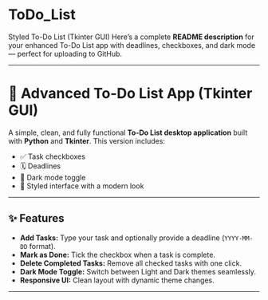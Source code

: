 # ToDo_List
Styled To-Do List (Tkinter GUI)
Here’s a complete **README description** for your enhanced To-Do List app with deadlines, checkboxes, and dark mode — perfect for uploading to GitHub.

---

# 📝 Advanced To-Do List App (Tkinter GUI)

A simple, clean, and fully functional **To-Do List desktop application** built with **Python** and **Tkinter**. This version includes:

* ✅ Task checkboxes
* 🗓️ Deadlines
* 🌙 Dark mode toggle
* 🎨 Styled interface with a modern look

---

## ✨ Features

* **Add Tasks:** Type your task and optionally provide a deadline (`YYYY-MM-DD` format).
* **Mark as Done:** Tick the checkbox when a task is complete.
* **Delete Completed Tasks:** Remove all checked tasks with one click.
* **Dark Mode Toggle:** Switch between Light and Dark themes seamlessly.
* **Responsive UI:** Clean layout with dynamic theme changes.

---

